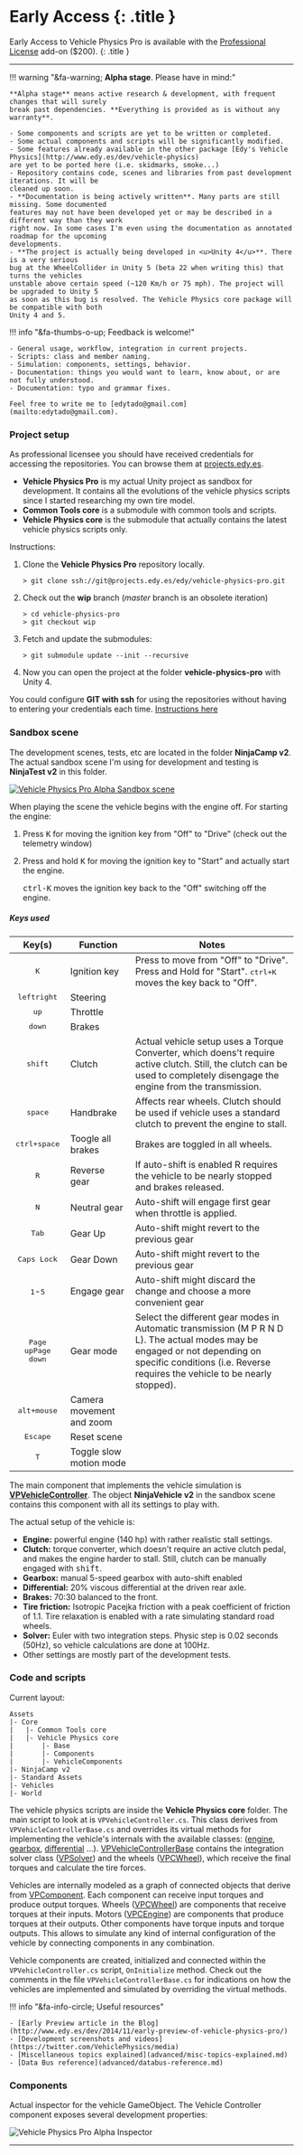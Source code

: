 
# Early Access {: .title }

Early Access to Vehicle Physics Pro is available with the [Professional License](index.md#licensing)
add-on ($200).
{: .title }

---

!!! warning "&fa-warning; **Alpha stage**. Please have in mind:"

	**Alpha stage** means active research & development, with frequent changes that will surely
	break past dependencies. **Everything is provided as is without any warranty**.

	- Some components and scripts are yet to be written or completed.
	- Some actual components and scripts will be significantly modified.
	- Some features already available in the other package [Edy's Vehicle Physics](http://www.edy.es/dev/vehicle-physics)
	are yet to be ported here (i.e. skidmarks, smoke...)
	- Repository contains code, scenes and libraries from past development iterations. It will be
	cleaned up soon.
	- **Documentation is being actively written**. Many parts are still missing. Some documented
	features may not have been developed yet or may be described in a different way than they work
	right now. In some cases I'm even using the documentation as annotated roadmap for the upcoming
	developments.
    - **The project is actually being developed in <u>Unity 4</u>**. There is a very serious
	bug at the WheelCollider in Unity 5 (beta 22 when writing this) that turns the vehicles
	unstable above certain speed (~120 Km/h or 75 mph). The project will be upgraded to Unity 5
	as soon as this bug is resolved. The Vehicle Physics core package will be compatible with both
	Unity 4 and 5.

!!! info "&fa-thumbs-o-up; Feedback is welcome!"

	- General usage, workflow, integration in current projects.
	- Scripts: class and member naming.
	- Simulation: components, settings, behavior.
	- Documentation: things you would want to learn, know about, or are not fully understood.
	- Documentation: typo and grammar fixes.

	Feel free to write me to [edytado@gmail.com](mailto:edytado@gmail.com).

### Project setup

As professional licensee you should have received credentials for accessing the repositories. You
can browse them at [projects.edy.es](http://projects.edy.es).

- **Vehicle Physics Pro** is my actual Unity project as sandbox for development. It contains all
the evolutions of the vehicle physics scripts since I started researching my own tire model.
- **Common Tools core** is a submodule with common tools and scripts.
- **Vehicle Physics core** is the submodule that actually contains the latest vehicle physics
scripts only.

Instructions:

1.	Clone the **Vehicle Physics Pro** repository locally.

		> git clone ssh://git@projects.edy.es/edy/vehicle-physics-pro.git

2.	Check out the **wip** branch (_master_ branch is an obsolete iteration)

		> cd vehicle-physics-pro
		> git checkout wip

3. 	Fetch and update the submodules:

		> git submodule update --init --recursive

4.	Now you can open the project at the folder **vehicle-physics-pro** with Unity 4.

You could configure **GIT with ssh** for using the repositories without having to entering your
credentials each time. [Instructions here](http://projects.edy.es/trac/edy_vehicle-physics/wiki/GitSetup)

### Sandbox scene

The development scenes, tests, etc are located in the folder **NinjaCamp v2**. The actual sandbox
scene I'm using for development and testing is **NinjaTest v2** in this folder.

[![Vehicle Physics Pro Alpha Sandbox scene](img/vehicle-physics-pro-alpha-sandbox-02.jpg)](img/vehicle-physics-pro-alpha-sandbox-02.jpg)

When playing the scene the vehicle begins with the engine off. For starting the engine:

1. Press <kbd>K</kbd> for moving the ignition key from "Off" to "Drive" (check out the telemetry
window)
2. Press and hold <kbd>K</kbd> for moving the ignition key to "Start" and actually start the engine.

	<kbd>ctrl-K</kbd> moves the ignition key back to the "Off" switching off the engine.

##### Keys used

Key(s) | Function | Notes
:------:| -------- | -----
<kbd>K</kbd> | Ignition key | Press to move from "Off" to "Drive". Press and Hold for "Start". <kbd>ctrl+K</kbd> moves the key back to "Off".
<kbd>left</kbd><kbd>right</kbd> | Steering |
<kbd>up</kbd> | Throttle |
<kbd>down</kbd> | Brakes |
<kbd>shift</kbd> | Clutch | Actual vehicle setup uses a Torque Converter, which doens't require active clutch. Still, the clutch can be used to completely disengage the engine from the transmission.
<kbd>space</kbd> | Handbrake | Affects rear wheels. Clutch should be used if vehicle uses a standard clutch to prevent the engine to stall.
<kbd>ctrl+space</kbd> | Toogle all brakes | Brakes are toggled in all wheels.
<kbd>R</kbd> | Reverse gear | If auto-shift is enabled R requires the vehicle to be nearly stopped and brakes released.
<kbd>N</kbd> | Neutral gear | Auto-shift will engage first gear when throttle is applied.
<kbd>Tab</kbd> | Gear Up | Auto-shift might revert to the previous gear
<kbd>Caps Lock</kbd> | Gear Down | Auto-shift might revert to the previous gear
<kbd>1</kbd>-<kbd>5</kbd> | Engage gear | Auto-shift might discard the change and choose a more convenient gear
<kbd>Page up</kbd><kbd>Page down</kbd> | Gear mode | Select the different gear modes in Automatic transmission (M P R N D L). The actual modes may be engaged or not depending on specific conditions (i.e. Reverse requires the vehicle to be nearly stopped).
<kbd>alt+mouse</kbd> | Camera movement and zoom
<kbd>Escape</kbd> | Reset scene
<kbd>T</kbd> | Toggle slow motion mode


The main component that implements the vehicle simulation is **[VPVehicleController](components/vehicle-controller.md)**.
The object **NinjaVehicle v2** in the sandbox scene contains this component with all its settings
to play with.

The actual setup of the vehicle is:

- **Engine:** powerful engine (140 hp) with rather realistic stall settings.
- **Clutch:** torque converter, which doesn't require an active clutch pedal, and makes the engine
harder to stall. Still, clutch can be manually engaged with <kbd>shift</kbd>.
- **Gearbox:** manual 5-speed gearbox with auto-shift enabled
- **Differential:** 20% viscous differential at the driven rear axle.
- **Brakes:** 70:30 balanced to the front.
- **Tire friction:** Isotropic Pacejka friction with a peak coefficient of friction of 1.1. Tire
relaxation is enabled with a rate simulating standard road wheels.
- **Solver:** Euler with two integration steps. Physic step is 0.02 seconds (50Hz), so vehicle
calculations are done at 100Hz.
- Other settings are mostly part of the development tests.

### Code and scripts

Current layout:

    Assets
    |- Core
	|	|- Common Tools core
	|   |- Vehicle Physics core
	|		|- Base
	|		|- Components
	|		|- VehicleComponents
    |- NinjaCamp v2
	|- Standard Assets
	|- Vehicles
	|- World

The vehicle physics scripts are inside the **Vehicle Physics core** folder. The main script
to look at is `VPVehicleController.cs`. This class derives from `VPVehicleControllerBase.cs` and
overrides its virtual methods for implementing the vehicle's internals with the available classes:
([engine](classes/engine.md), [gearbox](classes/gearbox.md), [differential](classes/differential.md)
...). [VPVehicleControllerBase](classes/vehicle-controller-base.md) contains the integration solver
class ([VPSolver](classes/solver.md)) and the wheels ([VPCWheel](classes/wheel.md)), which receive
the final torques and calculate the tire forces.

Vehicles are internally modeled as a graph of connected objects that derive from [VPComponent](classes/component.md).
Each component can receive input torques and produce output torques. Wheels ([VPCWheel](classes/wheel.md))
are components that receive torques at their inputs. Motors ([VPCEngine](classes/engine.md))
are components that produce torques at their outputs. Other components have torque inputs and
torque outputs. This allows to simulate any kind of internal configuration of the vehicle by
connecting components in any combination.

Vehicle components are created, initialized and connected within the `VPVehicleController.cs`
script, `OnInitialize` method. Check out the comments in the file `VPVehicleControllerBase.cs` for
indications on how the vehicles are implemented and simulated by overriding the virtual methods.

!!! info "&fa-info-circle; Useful resources"

	- [Early Preview article in the Blog](http://www.edy.es/dev/2014/11/early-preview-of-vehicle-physics-pro/)
	- [Development screenshots and videos](https://twitter.com/VehiclePhysics/media)
	- [Miscellaneous topics explained](advanced/misc-topics-explained.md)
	- [Data Bus reference](advanced/databus-reference.md)

### Components

Actual inspector for the vehicle GameObject. The Vehicle Controller component exposes several
development properties:

![Vehicle Physics Pro Alpha Inspector](img/vehicle-physics-pro-alpha-inspector.png)

---